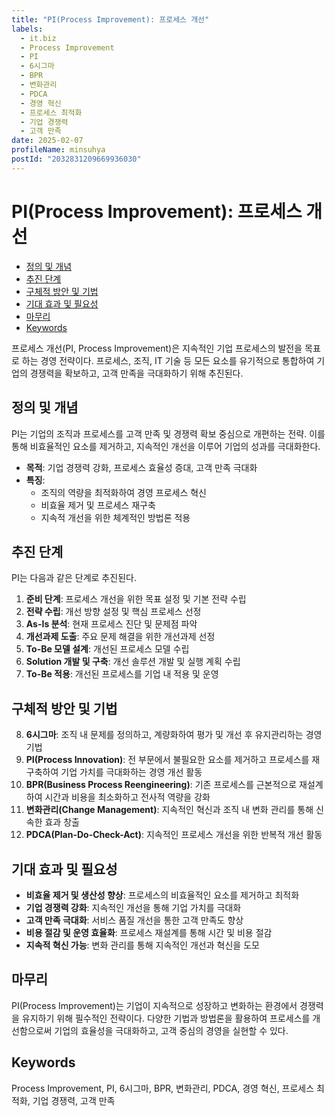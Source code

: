 ```yaml
---
title: "PI(Process Improvement): 프로세스 개선"
labels:
  - it.biz
  - Process Improvement
  - PI
  - 6시그마
  - BPR
  - 변화관리
  - PDCA
  - 경영 혁신
  - 프로세스 최적화
  - 기업 경쟁력
  - 고객 만족
date: 2025-02-07
profileName: minsuhya
postId: "2032831209669936030"
---
```


# PI(Process Improvement): 프로세스 개선

<!-- mtoc-start -->

- [정의 및 개념](#정의-및-개념)
- [추진 단계](#추진-단계)
- [구체적 방안 및 기법](#구체적-방안-및-기법)
- [기대 효과 및 필요성](#기대-효과-및-필요성)
- [마무리](#마무리)
- [Keywords](#keywords)

<!-- mtoc-end -->

프로세스 개선(PI, Process Improvement)은 지속적인 기업 프로세스의 발전을 목표로 하는 경영 전략이다. 프로세스, 조직, IT 기술 등 모든 요소를 유기적으로 통합하여 기업의 경쟁력을 확보하고, 고객 만족을 극대화하기 위해 추진된다.

## 정의 및 개념

PI는 기업의 조직과 프로세스를 고객 만족 및 경쟁력 확보 중심으로 개편하는 전략. 이를 통해 비효율적인 요소를 제거하고, 지속적인 개선을 이루어 기업의 성과를 극대화한다.

- **목적**: 기업 경쟁력 강화, 프로세스 효율성 증대, 고객 만족 극대화
- **특징**:
  - 조직의 역량을 최적화하여 경영 프로세스 혁신
  - 비효율 제거 및 프로세스 재구축
  - 지속적 개선을 위한 체계적인 방법론 적용

## 추진 단계

PI는 다음과 같은 단계로 추진된다.

1. **준비 단계**: 프로세스 개선을 위한 목표 설정 및 기본 전략 수립
2. **전략 수립**: 개선 방향 설정 및 핵심 프로세스 선정
3. **As-Is 분석**: 현재 프로세스 진단 및 문제점 파악
4. **개선과제 도출**: 주요 문제 해결을 위한 개선과제 선정
5. **To-Be 모델 설계**: 개선된 프로세스 모델 수립
6. **Solution 개발 및 구축**: 개선 솔루션 개발 및 실행 계획 수립
7. **To-Be 적용**: 개선된 프로세스를 기업 내 적용 및 운영

## 구체적 방안 및 기법

8. **6시그마**: 조직 내 문제를 정의하고, 계량화하여 평가 및 개선 후 유지관리하는 경영 기법
9. **PI(Process Innovation)**: 전 부문에서 불필요한 요소를 제거하고 프로세스를 재구축하여 기업 가치를 극대화하는 경영 개선 활동
10. **BPR(Business Process Reengineering)**: 기존 프로세스를 근본적으로 재설계하여 시간과 비용을 최소화하고 전사적 역량을 강화
11. **변화관리(Change Management)**: 지속적인 혁신과 조직 내 변화 관리를 통해 신속한 효과 창출
12. **PDCA(Plan-Do-Check-Act)**: 지속적인 프로세스 개선을 위한 반복적 개선 활동

## 기대 효과 및 필요성

- **비효율 제거 및 생산성 향상**: 프로세스의 비효율적인 요소를 제거하고 최적화
- **기업 경쟁력 강화**: 지속적인 개선을 통해 기업 가치를 극대화
- **고객 만족 극대화**: 서비스 품질 개선을 통한 고객 만족도 향상
- **비용 절감 및 운영 효율화**: 프로세스 재설계를 통해 시간 및 비용 절감
- **지속적 혁신 가능**: 변화 관리를 통해 지속적인 개선과 혁신을 도모

## 마무리

PI(Process Improvement)는 기업이 지속적으로 성장하고 변화하는 환경에서 경쟁력을 유지하기 위해 필수적인 전략이다. 다양한 기법과 방법론을 활용하여 프로세스를 개선함으로써 기업의 효율성을 극대화하고, 고객 중심의 경영을 실현할 수 있다.

## Keywords

Process Improvement, PI, 6시그마, BPR, 변화관리, PDCA, 경영 혁신, 프로세스 최적화, 기업 경쟁력, 고객 만족